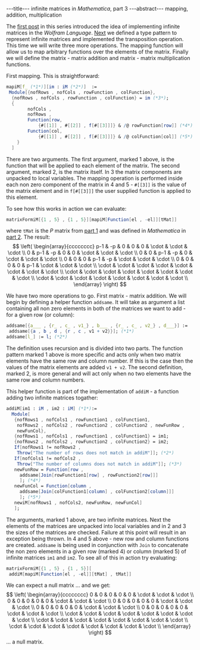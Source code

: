 ---title--- infinite matrices in *Mathematica*, part 3
---abstract--- mapping, addition, multiplication

The <a id = "NCE" href = https://kacpertopol.github.io/myblog/2021-01-16_gen_light.html> first post</a>
in this series introduced the idea of implementing infinite matrices in the *Wolfram Language*. 
<a id = "NCE" href = https://kacpertopol.github.io/myblog/2021-01-17_gen_light.html>Next</a>
we defined a type pattern to represent infinite matrices and implemented the transposition
operation. This time we will write three more operations. The mapping function will 
allow us to map arbitrary functions over the elements of the matrix. Finally we will
define the matrix - matrix
addition and matrix - matrix multiplication functions.

First mapping. This is straightforward:
```Mathematica
mapiM[f_ (*1*)][im : iM (*2*)]  := 
 Module[{nofRows , nofCols , rowFunction , colFunction},
  {nofRows , nofCols , rowFunction , colFunction} = im (*3*);
  {
		nofCols , 
		nofRows , 
  		Function[row, 
			{#[[1]] , #[[2]] , f[#[[3]]]} & /@ rowFunction[row]] (*4*),
  		Function[col, 
			{#[[1]] , #[[2]] , f[#[[3]]]} & /@ colFunction[col]] (*5*) 
  	}
  ]
```
There are two arguments. The first argument, marked 1 above, is the function that
will be applied to each element of the matrix. The second argument, marked 2,
is the matrix itself. In 3 the matrix components are unpacked to local variables.
The mapping operation is performed inside each non zero component of the matrix 
in 4 and 5 - `#[[3]]` is the value of the matrix element and in `f[#[[3]]]` 
the user supplied function is applied to this element.

To see how this works in action we can evaluate:
```Mathematica
matrixFormiM[{1 , 5} , {1 , 5}][mapiM[Function[el , -el]][tMat]]
```
where `tMat` is the $P$ matrix from 
<a id = "NCE" href = https://kacpertopol.github.io/myblog/2021-01-16_gen_light.html>part 1</a>
and was defined in *Mathematica* in 
<a id = "NCE" href = https://kacpertopol.github.io/myblog/2021-01-17_gen_light.html>part 2</a>.
The result:
$$
\left(
\begin{array}{cccccccc}
 p-1 & -p & 0 & 0 & 0 & \cdot  & \cdot  & \cdot  \\
 0 & p-1 & -p & 0 & 0 & \cdot  & \cdot  & \cdot  \\
 0 & 0 & p-1 & -p & 0 & \cdot  & \cdot  & \cdot  \\
 0 & 0 & 0 & p-1 & -p & \cdot  & \cdot  & \cdot  \\
 0 & 0 & 0 & 0 & p-1 & \cdot  & \cdot  & \cdot  \\
 \cdot  & \cdot  & \cdot  & \cdot  & \cdot  & \cdot  & \cdot  & \cdot  \\
 \cdot  & \cdot  & \cdot  & \cdot  & \cdot  & \cdot  & \cdot  & \cdot  \\
 \cdot  & \cdot  & \cdot  & \cdot  & \cdot  & \cdot  & \cdot  & \cdot  \\
\end{array}
\right)
$$
 
We have two more operations to go. First matrix - matrix addition. We will begin
by defining a helper function `addsame`. It will take as argument
a list containing
all non zero elements in both of the matrices we want to add - for a given row (or column): 
```Mathematica
addsame[{a___ , {r_ , c_ , v1_} , b___ , {r_ , c_ , v2_} , d___}] := 
 addsame[{a , b , d , {r , c , v1 + v2}}]; (*1*)
addsame[l_] := l; (*2*)
```
The definition uses recursion and is divided into two parts.
The function pattern marked 1 above is more specific and acts only when two matrix
elements have the same row and column number. If this is the case then the 
values of the matrix elements are added `v1 + v2`. The second definition,
marked 2, is more
general and will act only when no two elements have the same row and column numbers.

This helper function is part of the implementation of `addiM` - a function adding two
infinite matrices togather:
```Mathematica
addiM[im1 : iM , im2 : iM] (*1*):=
  Module[
   {nofRows1 , nofCols1 , rowFunction1 , colFunction1,
    nofRows2 , nofCols2 , rowFunction2 , colFunction2 , newFunRow , 
    newFunCol},
   {nofRows1 , nofCols1 , rowFunction1 , colFunction1} = im1;
   {nofRows2 , nofCols2 , rowFunction2 , colFunction2} = im2;
   If[nofRows1 != nofRows2 , 
    Throw["The number of rows does not match in addiM"]]; (*2*)
   If[nofCols1 != nofCols2 , 
    Throw["The number of columns does not match in addiM"]]; (*3*)
   newFunRow = Function[row , 
     addsame[Join[rowFunction1[row] , rowFunction2[row]]]
     ]; (*4*)
   newFunCol = Function[column , 
     addsame[Join[colFunction1[column] , colFunction2[column]]]
     ]; (*5*)
   newiM[nofRows1 , nofCols2, newFunRow, newFunCol]
   ];
```
The arguments, marked 1 above, are two infinite matrices.
Next the elements of the matrices are unpacked into local variables
and in 2 and 3 the sizes of the matrices are checked. Failure at this point
will result in an exception being thrown.
In 4 and 5 above - new row and column functions are created. `addsame` is being
used in conjunction with `Join` 
to concatenate the non zero elements in a given row (marked 4) or column (marked 5) of
infinite matrices 
`im1` and `im2`. To see all of this in action try evaluating:
```Mathematica
matrixFormiM[{1 , 5} , {1 , 5}][
 addiM[mapiM[Function[el , -el]][tMat] , tMat]]
```
We can expect a null matrix ... and we get:
$$
\left(
\begin{array}{cccccccc}
 0 & 0 & 0 & 0 & 0 & \cdot  & \cdot  & \cdot  \\
 0 & 0 & 0 & 0 & 0 & \cdot  & \cdot  & \cdot  \\
 0 & 0 & 0 & 0 & 0 & \cdot  & \cdot  & \cdot  \\
 0 & 0 & 0 & 0 & 0 & \cdot  & \cdot  & \cdot  \\
 0 & 0 & 0 & 0 & 0 & \cdot  & \cdot  & \cdot  \\
 \cdot  & \cdot  & \cdot  & \cdot  & \cdot  & \cdot  & \cdot  & \cdot  \\
 \cdot  & \cdot  & \cdot  & \cdot  & \cdot  & \cdot  & \cdot  & \cdot  \\
 \cdot  & \cdot  & \cdot  & \cdot  & \cdot  & \cdot  & \cdot  & \cdot  \\
\end{array}
\right)
$$
... a null matrix.




